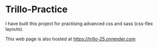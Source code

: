 # Trillo-Practice
I have built this project for practising advanced css and sass (css-flex layouts).

This web page is also hosted at https://trillo-25.onrender.com
